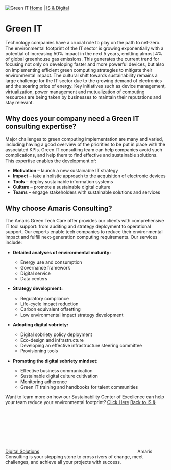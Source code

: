 ![Green IT](https://amaris.com/wp-content/uploads/2022/05/ISD-Offers_Green-IT.png)
[Home](https://amaris.com) | [IS & Digital](https://amaris.com/business-line/is-and-digital/)
# Green IT
Technology companies have a crucial role to play on the path to net-zero. The environmental footprint of the IT sector is growing exponentially with a potential of increasing 50% impact in the next 5 years, emitting almost 4% of global greenhouse gas emissions. This generates the current trend for focusing not only on developing faster and more powerful devices, but also on implementing efficient green computing strategies to mitigate their environmental impact.
The cultural shift towards sustainability remains a large challenge for the IT sector due to the growing demand of electronics and the soaring price of energy. Key initiatives such as device management, virtualization, power management and mutualization of computing resources are being taken by businesses to maintain their reputations and stay relevant. 
## **Why does your company need a Green IT consulting expertise?**
Major challenges to green computing implementation are many and varied, including having a good overview of the priorities to be put in place with the associated KPIs. Green IT consulting team can help companies avoid such complications, and help them to find effective and sustainable solutions. This expertise enables the development of:
  * **Motivation** – launch a new sustainable IT strategy
  * **Impact** – take a holistic approach to the acquisition of electronic devices
  * **Tools** – deploy sustainable information systems
  * **Culture** – promote a sustainable digital culture
  * **Teams** – engage stakeholders with sustainable solutions and services


## **Why choose Amaris Consulting?**
The Amaris Green Tech Care offer provides our clients with comprehensive IT tool support: from auditing and strategy deployment to operational support. Our experts enable tech companies to reduce their environmental impact and fulfill next-generation computing requirements. Our services include:
  * **Detailed analyses of environmental maturity​:**
    * Energy use and consumption​
    * Governance framework​
    * Digital service
    * Data centers


  * **Strategy development:**
    * Regulatory compliance​
    * Life-cycle impact reduction
    * Carbon equivalent offsetting
    * Low environmental impact strategy development


  * **Adopting digital sobriety:** ​ 
    * Digital sobriety policy deployment​
    * Eco-design and infrastructure
    * Developing an effective infrastructure steering committee
    * Provisioning tools


  * **Promoting the digital sobriety mindset​:**
    * ​Effective business communication
    * Sustainable digital culture​ cultivation
    * Monitoring adherence​
    * Green IT training and handbooks for talent communities


Want to learn more on how our Sustainability Center of Excellence can help your team reduce your environmental footprint? [Click Here](https://amaris.com/center-of-excellence/sustainability/)
[Back to IS & Digital Solutions](https://amaris.com/business-line/is-and-digital/)
![Amaris Logo](data:image/svg+xml,%3Csvg%20xmlns='http://www.w3.org/2000/svg'%20viewBox='0%200%200%200'%3E%3C/svg%3E)
Amaris Consulting is your stepping stone to cross rivers of change, meet challenges, and achieve all your projects with success.

